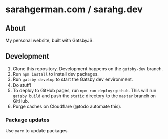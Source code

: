 # sarahgerman.com / sarahg.dev

## About

My personal website, built with GatsbyJS.

## Development

1. Clone this repository. Development happens on the `gatsby-dev` branch.
2. Run `npm install` to install dev packages.
3. Run `gatsby develop` to start the Gatsby dev environment.
4. Do stuff!
5. To deploy to GitHub pages, run `npm run deploy:github`. This will run `gatsby build`
and push the `static` directory to the `master` branch on GitHub.
6. Purge caches on Cloudflare (@todo automate this).

### Package updates
Use `yarn` to update packages.